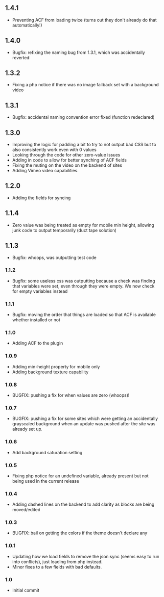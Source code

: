## 1.4.1
* Preventing ACF from loading twice (turns out they don't already do that automatically!)

## 1.4.0
* Bugfix: refixing the naming bug from 1.3.1, which was accidentally reverted

## 1.3.2 
* Fixing a php notice if there was no image fallback set with a background video

## 1.3.1
* Bugfix: accidental naming convention error fixed (function redeclared)

## 1.3.0
* Improving the logic for padding a bit to try to not output bad CSS but to also consistently work even with 0 values
* Looking through the code for other zero-value issues
* Adding in code to allow for better synching of ACF fields
* Fixing the muting on the video on the backend of sites
* Adding Vimeo video capabilities

## 1.2.0
* Adding the fields for syncing

## 1.1.4
* Zero value was being treated as empty for mobile min height, allowing junk code to output temporarily (duct tape solution)

## 1.1.3
* Bugfix: whoops, was outputting test code

### 1.1.2
* Bugfix: some useless css was outputting because a check was finding that variables were set, even through they were empty. We now check for empty variables instead

### 1.1.1
* Bugfix: moving the order that things are loaded so that ACF is available whether installed or not

### 1.1.0
* Adding ACF to the plugin

### 1.0.9
* Adding min-height property for mobile only
* Adding background texture capability

### 1.0.8
* BUGFIX: pushing a fix for when values are zero (whoops)!

### 1.0.7
* BUGFIX: pushing a fix for some sites which were getting an accidentally grayscaled background when an update was pushed after the site was already set up.

### 1.0.6
* Add background saturation setting

### 1.0.5
* Fixing php notice for an undefined variable, already present but not being used in the current release

### 1.0.4 
* Adding dashed lines on the backend to add clarity as blocks are being moved/edited

### 1.0.3
* BUGFIX: bail on getting the colors if the theme doesn't declare any

### 1.0.1
* Updating how we load fields to remove the json sync (seems easy to run into conflicts), just loading from php instead.
* Minor fixes to a few fields with bad defaults.

### 1.0
* Initial commit